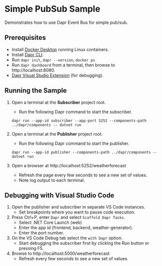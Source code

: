 # Simple PubSub Sample

Demonstrates how to use Dapr Event Bus for simple pub/sub.

## Prerequisites
- Install [Docker Desktop](https://www.docker.com/products/docker-desktop) running Linux containers.
- Install [Dapr CLI](https://docs.dapr.io/getting-started/install-dapr-cli/).
- Run `dapr init`, `dapr --version`, `docker ps`
- Run `dapr dashboard` from a terminal, then browse to http://localhost:8080.
- [Dapr Visual Studio Extension](https://github.com/microsoft/vscode-dapr) (for debugging).

## Running the Sample

1. Open a terminal at the **Subscriber** project root.
   - Run the following Dapr command to start the subscriber.

    ```
    dapr run --app-id subscriber --app-port 5252 --components-path ../dapr/components -- dotnet run
    ```

2. Open a terminal at the **Publisher** project root.
   - Run the following Dapr command to start the publisher.

    ```
    dapr run --app-id publisher --components-path ../dapr/components -- dotnet run
    ```

3. Open a browser at http://localhost:5252/weatherforecast
   - Refresh the page every few seconds to see a new set of values.
   - Note log output to each terminal.

## Debugging with Visual Studio Code

1. Open the publisher and subscriber in separate VS Code instances.
   - Set breakpoints where you want to pause code execution.
2. Press Ctrl+P, enter `Dapr` and select `Scaffold Dapr Tasks`.
   - Select .NET Core Launch (web)
   - Enter the app id (frontend, backend, weather-generator).
   - Enter the port number.
3. On the VS Code Debug tab select the `with Dapr` option.
   - Start debugging the subscriber first by  clicking the Run button or pressing F5.
4. Browse to http://localhost:5000/weatherforecast
   - Refresh every few seconds to see a new set of values.